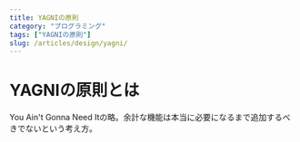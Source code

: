 ```yaml
---
title: YAGNIの原則
category: "プログラミング"
tags: ["YAGNIの原則"]
slug: /articles/design/yagni/
---
```



# YAGNIの原則とは
You Ain't Gonna Need Itの略。余計な機能は本当に必要になるまで追加するべきでないという考え方。